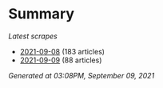 # Summary
*Latest scrapes*
* [2021-09-08](https://github.com/nuuuwan/news_lk/blob/data/news_lk.2021-09-08.json) (183 articles)
* [2021-09-09](https://github.com/nuuuwan/news_lk/blob/data/news_lk.2021-09-09.json) (88 articles)

*Generated at 03:08PM, September 09, 2021*